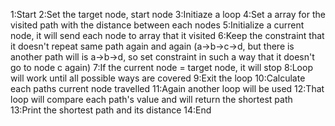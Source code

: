 1:Start
2:Set the target node, start node
3:Initiaze a loop
4:Set a array for the visited path with the distance between each nodes
5:Initialize a current node, it will send each node to array that it visited
6:Keep the constraint that it doesn't repeat same path again and again (a->b->c->d, but there is another path will is a->b->d, so set constraint in such a way that it doesn't go to node c again)
7:If the current node = target node, it will stop
8:Loop will work until all possible ways are covered
9:Exit the loop
10:Calculate each paths current node travelled
11:Again another loop will be used
12:That loop will compare each path's value and will return the shortest path
13:Print the shortest path and its distance
14:End
